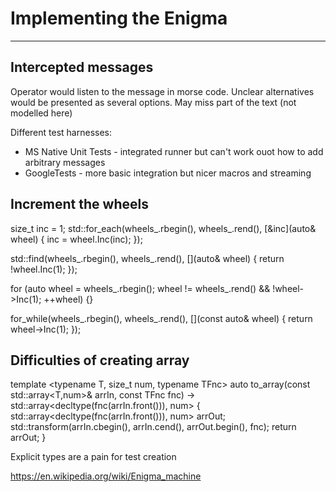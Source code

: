 # Implementing the Enigma

---

## Intercepted messages

Operator would listen to the message in morse code.
Unclear alternatives would be presented as several options.
May miss part of the text (not modelled here)

Different test harnesses:
- MS Native Unit Tests - integrated runner but can't work ouot how to add arbitrary messages
- GoogleTests - more basic integration but nicer macros and streaming

## Increment the wheels

  size_t inc = 1;
  std::for_each(wheels_.rbegin(), wheels_.rend(),
                [&inc](auto& wheel)
  {
    inc = wheel.Inc(inc);
  });

  std::find(wheels_.rbegin(), wheels_.rend(),
            [](auto& wheel)
  {
    return !wheel.Inc(1);
  });

  for (auto wheel = wheels_.rbegin();
       wheel != wheels_.rend() && !wheel->Inc(1);
       ++wheel)
  {}

  for_while(wheels_.rbegin(), wheels_.rend(), [](const auto& wheel)
  {
    return wheel->Inc(1);
  });

## Difficulties of creating array

template <typename T, size_t num, typename TFnc>
auto to_array(const std::array<T,num>& arrIn, const TFnc fnc) -> std::array<decltype(fnc(arrIn.front())), num>
{
  std::array<decltype(fnc(arrIn.front())), num> arrOut;
  std::transform(arrIn.cbegin(), arrIn.cend(), arrOut.begin(), fnc);
  return arrOut;
}

Explicit types are a pain for test creation

https://en.wikipedia.org/wiki/Enigma_machine


